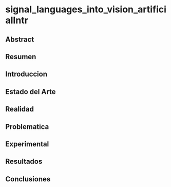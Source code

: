 # signal_languages_into_vision_artificialIntr

Abstract
-----

Resumen
-----

Introduccion
-----


Estado del Arte
-----

Realidad
-----

Problematica
-----


Experimental
-----

Resultados
-----


Conclusiones
-----
